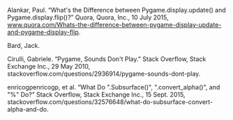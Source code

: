 Alankar, Paul. “What's the Difference between Pygame.display.update() and Pygame.display.flip()?” Quora, Quora, Inc., 10 July 2015, www.quora.com/Whats-the-difference-between-pygame-display-update-and-pygame-display-flip.

Bard, Jack.

Cirulli, Gabriele. “Pygame, Sounds Don't Play.” Stack Overflow, Stack Exchange Inc., 29 May 2010, stackoverflow.com/questions/2936914/pygame-sounds-dont-play.

enricogpenricogp, et al. “What Do ".Subsurface()", ".convert_alpha()", and "%" Do?” Stack Overflow, Stack Exchange Inc., 15 Sept. 2015, stackoverflow.com/questions/32576648/what-do-subsurface-convert-alpha-and-do.
